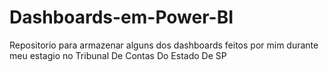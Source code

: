 # Dashboards-em-Power-BI
Repositorio para armazenar alguns dos dashboards feitos por mim durante meu estagio no Tribunal De Contas Do Estado De SP
